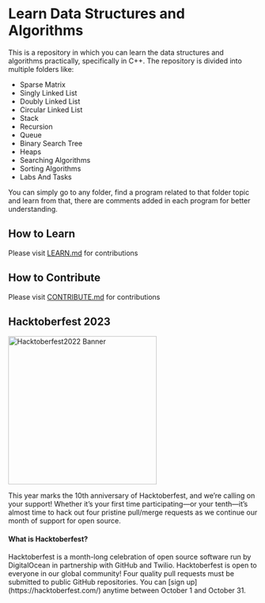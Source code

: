# Learn Data Structures and Algorithms

This is a repository in which you can learn the data structures and algorithms practically, specifically in C++. The repository is divided into multiple folders like:
- Sparse Matrix
- Singly Linked List
- Doubly Linked List
- Circular Linked List
- Stack
- Recursion
- Queue
- Binary Search Tree
- Heaps
- Searching Algorithms
- Sorting Algorithms
- Labs And Tasks

You can simply go to any folder, find a program related to that folder topic and learn from that, there are comments added in each program for better understanding.


## How to Learn

Please visit [LEARN.md](https://github.com/ShehrozIrfan/learn-dsa/blob/master/LEARN.md) for contributions

## How to Contribute

Please visit [CONTRIBUTE.md](https://github.com/ShehrozIrfan/learn-dsa/blob/master/CONTRIBUTING.md) for contributions

## Hacktoberfest 2023
<img width="300" alt="Hacktoberfest2022 Banner" src="https://github.com/ShehrozIrfan/ruby-rocks/assets/36946330/5d85d49a-f51b-4216-98c7-d56f34645558">

<p>
  This year marks the 10th anniversary of Hacktoberfest, and we’re calling on your support! Whether it’s your first time participating—or your tenth—it’s almost time to hack out four pristine pull/merge requests as we continue our month of support for open source.
</p>

#### What is Hacktoberfest?
<p>
  Hacktoberfest is a month-long celebration of open source software run by DigitalOcean in partnership with GitHub and Twilio. Hacktoberfest is open to everyone in our global community! Four quality pull requests must be submitted to public GitHub repositories. You can [sign up](https://hacktoberfest.com/) anytime between October 1 and October 31.
</p>
